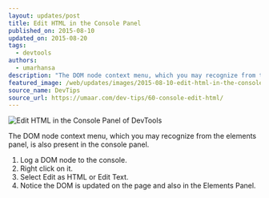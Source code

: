```yaml
---
layout: updates/post
title: Edit HTML in the Console Panel
published_on: 2015-08-10
updated_on: 2015-08-20
tags:
  - devtools
authors:
  - umarhansa
description: "The DOM node context menu, which you may recognize from the elements panel, is also present in the console panel."
featured_image: /web/updates/images/2015-08-10-edit-html-in-the-console-panel-of-devtools/console-edit-html.gif
source_name: DevTips
source_url: https://umaar.com/dev-tips/60-console-edit-html/
---
```

<img src="/web/updates/images/2015-08-10-edit-html-in-the-console-panel-of-devtools/console-edit-html.gif" alt="Edit HTML in the Console Panel of DevTools">

The DOM node context menu, which you may recognize from the elements panel, is also present in the console panel.

<ol>
<li>Log a DOM node to the console.</li>
<li>Right click on it.</li>
<li>Select Edit as HTML or Edit Text.</li>
<li>Notice the DOM is updated on the page and also in the Elements Panel.</li>
</ol>
